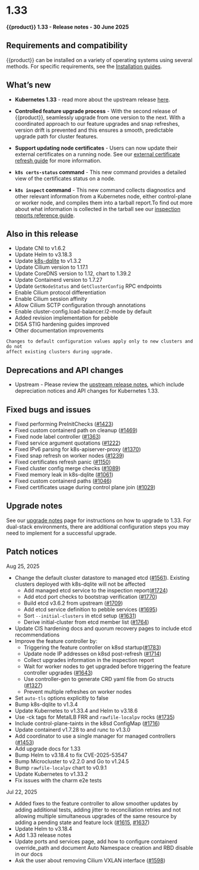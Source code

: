 # 1.33

**{{product}} 1.33 - Release notes - 30 June 2025**

## Requirements and compatibility

{{product}} can be installed on a variety of operating systems using several
methods. For specific requirements, see the [Installation guides].

## What’s new

- **Kubernetes 1.33** - read more about the upstream release [here].

- **Controlled feature upgrade process** - With the second release of
{{product}}, seamlessly upgrade from one version to the next. With a
coordinated approach to our feature upgrades and snap refreshes, version
drift is prevented and this ensures a smooth, predictable upgrade path for
cluster features.

- **Support updating node certificates** - Users
can now update their external certificates on a
running node. See our [external certificate refresh guide] for more
information.

- **`k8s certs-status` command** - This new command provides a detailed view of
the certificates status on a node.

- **`k8s inspect` command** - This new command collects diagnostics and other
relevant information from a Kubernetes node, either control-plane or worker
node, and compiles them into a tarball report.To find out more about what
information is collected in the tarball see our
[inspection reports reference guide].


## Also in this release

- Update CNI to v1.6.2
- Update Helm to v3.18.3
- Update [k8s-dqlite] to v1.3.2
- Update Cilium version to 1.17.1
- Update CoreDNS version to 1.12, chart to 1.39.2
- Update Containerd version to 1.7.27
- Update `GetNodeStatus` and `GetClusterConfig` RPC endpoints
- Enable Cilium protocol differentiation
- Enable Cilium session affinity
- Allow Cilium SCTP configuration through annotations
- Enable cluster-config.load-balancer.l2-mode by default
- Added revision implementation for pebble
- DISA STIG hardening guides improved
- Other documentation improvements

```{note}
Changes to default configuration values apply only to new clusters and do not
affect existing clusters during upgrade.
```

## Deprecations and API changes

- Upstream - Please review the
[upstream release notes][upstream-changelog-1.33], which include depreciation
notices and API changes for Kubernetes 1.33.

## Fixed bugs and issues

- Fixed performing PreInitChecks ([#1423])
- Fixed custom containerd path on cleanup ([#1469])
- Fixed node label controller ([#1363])
- Fixed service argument quotations ([#1222])
- Fixed IPv6 parsing for k8s-apiserver-proxy ([#1370])
- Fixed snap refresh on worker nodes ([#1239])
- Fixed certificates refresh panic ([#1150])
- Fixed cluster config merge checks ([#1089])
- Fixed memory leak in k8s-dqlite ([#1061])
- Fixed custom containerd paths ([#1046])
- Fixed certificates usage during control plane join ([#1029])

## Upgrade notes

See our [upgrade notes] page for instructions on how to upgrade to 1.33.
For dual-stack environments, there are additional configuration steps you
may need to implement for a successful upgrade.

## Patch notices

Aug 25, 2025

- Change the default cluster datastore to managed etcd ([#1561]). Existing
clusters deployed with k8s-dqlite will not be affected
    - Add managed etcd service to the inspection report([#1724])
    - Add etcd port checks to bootstrap verification ([#1770])
    - Build etcd v3.6.2 from upstream ([#1709])
    - Add etcd service definition to pebble services ([#1695])
    - Sort `--initial-clusters` in etcd setup ([#1631])
    - Derive initial-cluster from etcd member list ([#1764])
- Update CIS hardening docs and quorum recovery pages to include etcd
recommendations
- Improve the feature controller by:
    - Triggering the feature controller on k8sd startup([#1783])
    - Update node IP addresses on k8sd post-refresh ([#1714])
    - Collect upgrades information in the inspection report
    - Wait for worker nodes to get upgraded before triggering the feature
    controller upgrades ([#1643])
    - Use controller-gen to generate CRD yaml file from Go structs ([#1327])
    - Prevent multiple refreshes on worker nodes
- Set `auto-tls` options explicitly to false
- Bump k8s-dqlite to v1.3.4
- Update Kubernetes to v1.33.4 and Helm to v3.18.6
- Use -ck tags for MetalLB FRR and `rawfile-localpv` rocks ([#1735])
- Include control-plane-taints in the k8sd ConfigMap  ([#1716])
- Update containerd v1.7.28 to and runc to v1.3.0
- Add coordinator to use a single manager for managed controllers ([#1453])
- Add upgrade docs for 1.33
- Bump Helm to v3.18.4 to fix CVE-2025-53547
- Bump Microcluster to v2.2.0 and Go to v1.24.5
- Bump `rawfile-localpv` chart to v0.9.1
- Update Kubernetes to v1.33.2
- Fix issues with the charm e2e tests

Jul 22, 2025

- Added fixes to the feature controller to allow smoother updates by adding
additional tests, adding jitter to reconciliation retries and not allowing
multiple simultaneous upgrades of the same resource by adding a pending state
and feature lock ([#1615], [#1637])
- Update Helm to v3.18.4
- Add 1.33 release notes
- Update ports and services page, add how to configure containerd override_path
and document Auto Namespace creation and RBD disable in our docs
- Ask the user about removing Cilium VXLAN interface ([#1598])

<!-- LINKS -->
[Installation guides]: /snap/howto/install/index
[here]: https://kubernetes.io/blog/2025/04/23/kubernetes-v1-33-release/
[upstream-changelog-1.33]: https://github.com/kubernetes/kubernetes/blob/master/CHANGELOG/CHANGELOG-1.33.md#deprecation
[k8s-dqlite]: https://github.com/canonical/k8s-dqlite
[external certificate refresh guide]: /snap/howto/security/refresh-external-certs/
[inspection reports reference guide]: /snap/reference/inspection-reports/
[upgrade notes]: /snap/reference/upgrading/

<!-- PR -->
[#1423]: https://github.com/canonical/k8s-snap/commit/9551cca00f1f7247f59c0a2f0bec89dedf0cec0b
[#1469]: https://github.com/canonical/k8s-snap/commit/2f7e6ebb81df36bc14fef6af857c116b4436cb18
[#1363]: https://github.com/canonical/k8s-snap/commit/2d8e4691e57b766f4e3fbd7f5fd890bdbc0b3b1e
[#1222]: https://github.com/canonical/k8s-snap/commit/05bf4660422bb4452b5c92c033fa8960155517a2
[#1370]: https://github.com/canonical/k8s-snap/commit/9a9ebf5d950f8ff5e462570e756345e141cc10ef
[#1239]: https://github.com/canonical/k8s-snap/commit/2e66470f27eb1fcb414d672da3aebdeaa6421507
[#1150]: https://github.com/canonical/k8s-snap/commit/7e8c845051df9ac4bcb2c05d5186bfeee57098e1
[#1089]: https://github.com/canonical/k8s-snap/commit/65f2b34e57733dced85efd99fe23dfd29982ce88
[#1061]: https://github.com/canonical/k8s-snap/commit/62b3e79a071542f1175e13e1d26febfac8ed504e
[#1046]: https://github.com/canonical/k8s-snap/commit/d5f52206bcee1b2a61d8d6bc507cf3a881954c2a
[#1029]: https://github.com/canonical/k8s-snap/commit/391e8cd17745de15b9fb8f0f56c5585b482672df

[#1783]: https://github.com/canonical/k8s-snap/pull/1783
[#1714]: https://github.com/canonical/k8s-snap/pull/1714
[#1716]: https://github.com/canonical/k8s-snap/pull/1716
[#1687]: https://github.com/canonical/k8s-snap/pull/1687
[#1643]: https://github.com/canonical/k8s-snap/pull/1643
[#1453]: https://github.com/canonical/k8s-snap/pull/1453
[#1615]: https://github.com/canonical/k8s-snap/pull/1615
[#1637]: https://github.com/canonical/k8s-snap/pull/1637
[#1598]: https://github.com/canonical/k8s-snap/pull/1598
[#1561]: https://github.com/canonical/k8s-snap/pull/1561
[#1724]: https://github.com/canonical/k8s-snap/pull/1724
[#1770]: https://github.com/canonical/k8s-snap/pull/1770
[#1709]: https://github.com/canonical/k8s-snap/pull/1709
[#1695]: https://github.com/canonical/k8s-snap/pull/1695
[#1631]: https://github.com/canonical/k8s-snap/pull/1631
[#1764]: https://github.com/canonical/k8s-snap/pull/1764
[#1735]: https://github.com/canonical/k8s-snap/pull/1735
[#1327]: https://github.com/canonical/k8s-snap/pull/1327
